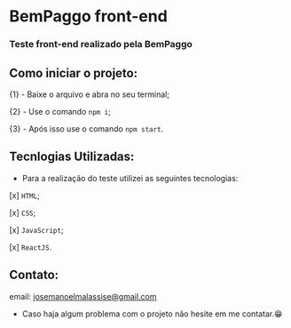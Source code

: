# BemPaggo front-end 

### Teste front-end realizado pela BemPaggo
##

## Como iniciar o projeto:

{1} - Baixe o arquivo e abra no seu terminal;

{2} - Use o comando ```npm i```;

{3} - Após isso use o comando ```npm start```.

## Tecnlogias Utilizadas:

- Para a realização do teste utilizei as seguintes tecnologias:

[x] ``HTML``;

[x] ``CSS``;

[x] ``JavaScript``;

[x] ``ReactJS``.

## Contato:

email: josemanoelmalassise@gmail.com

- Caso haja algum problema com o projeto não hesite em me contatar.😁
